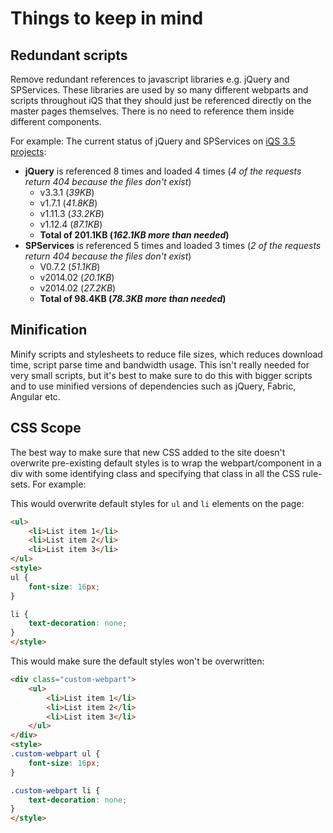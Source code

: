 # Things to keep in mind
## Redundant scripts
Remove redundant references to javascript libraries e.g. jQuery and SPServices. These libraries are used by so many different webparts and scripts throughout iQS that they should just be referenced directly on the master pages themselves. There is no need to reference them inside different components.

For example: The current status of jQuery and SPServices on [iQS 3.5 projects](https://iqs35t.signin.no/Project_18-000130/SitePages/DefaultHome.aspx):

- **jQuery** is referenced 8 times and loaded 4 times (*4 of the requests return 404 because the files don't exist*)
	- v3.3.1 (*39KB*)
    - v1.7.1 (*41.8KB*)
    - v1.11.3 (*33.2KB*)
    - v1.12.4 (*87.1KB*)
    - **Total of 201.1KB (*162.1KB more than needed*)**
- **SPServices** is referenced 5 times and loaded 3 times (*2 of the requests return 404 because the files don't exist*)
    - V0.7.2 (*51.1KB*)
    - v2014.02 (*20.1KB*)
    - v2014.02 (*27.2KB*)
    - **Total of 98.4KB (*78.3KB more than needed*)**

## Minification
Minify scripts and stylesheets to reduce file sizes, which reduces download time, script parse time and bandwidth usage. This isn't really needed for very small scripts, but it's best to make sure to do this with bigger scripts and to use minified versions of dependencies such as jQuery, Fabric, Angular etc.

## CSS Scope
The best way to make sure that new CSS added to the site doesn't overwrite pre-existing default styles is to wrap the webpart/component in a div with some identifying class and specifying that class in all the CSS rule-sets. For example:

This would overwrite default styles for `ul` and `li` elements on the page:

```html
<ul>
    <li>List item 1</li>
    <li>List item 2</li>
    <li>List item 3</li>
</ul>
<style>
ul {
    font-size: 16px;
}

li {
    text-decoration: none;
}
</style>
```

This would make sure the default styles won't be overwritten:
```html
<div class="custom-webpart">
    <ul>
        <li>List item 1</li>
        <li>List item 2</li>
        <li>List item 3</li>
    </ul>
</div>
<style>
.custom-webpart ul {
    font-size: 16px;
}

.custom-webpart li {
    text-decoration: none;
}
</style>
```